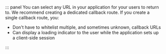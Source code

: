 ::: panel
You can select any URL in your application for your users to return to. We recommend creating a dedicated callback route. 
If you create a single callback route, you: 
* Don't have to whitelist multiple, and sometimes unknown, callback URLs
* Can display a loading indicator to the user while the application sets up a client-side session

:::